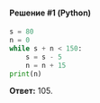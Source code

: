 #### Решение #1 (Python)
```python
s = 80
n = 0
while s + n < 150:
    s = s - 5
    n = n + 15
print(n)
```
**Ответ:** 105.
